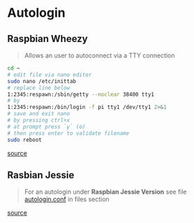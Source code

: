 # Autologin

## Raspbian Wheezy

> Allows an user to autoconnect via a TTY connection

```bash
cd ~
# edit file via nano editor
sudo nano /etc/inittab
# replace line below
1:2345:respawn:/sbin/getty --noclear 38400 tty1
# by
1:2345:respawn:/bin/login -f pi tty1 /dev/tty1 2>&1
# save and exit nano
# by pressing ctrl+x
# at prompt press `y` (o)
# then press enter to validate filename
sudo reboot
```

[source](http://www.opentechguides.com/how-to/article/raspberry-pi/5/raspberry-pi-auto-start.html)

## Rasbian Jessie

> For an autologin under **Raspbian Jessie Version** see file [autologin.conf](./../files/autologin.conf) in files section

[source](http://notes.ponderworthy.com/autologin-to-text-in-debian-jessie)
